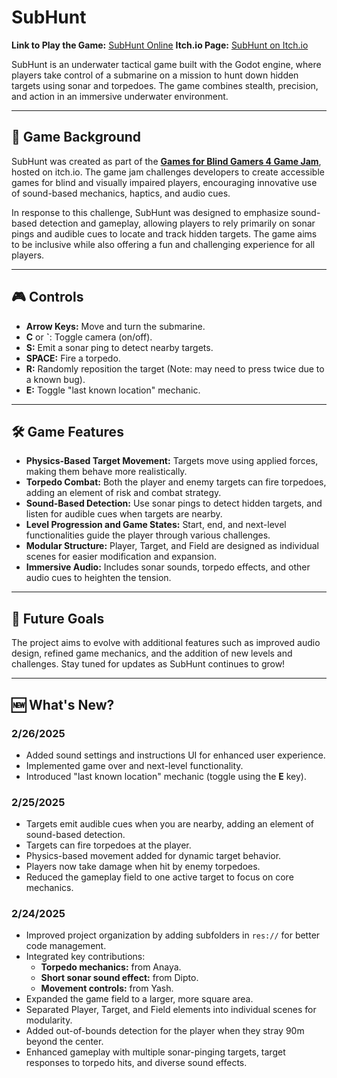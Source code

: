 # SubHunt  
**Link to Play the Game:** [SubHunt Online](https://presser.sites.gettysburg.edu/games/SubHunt/)
**Itch.io Page:** [SubHunt on Itch.io](https://cpresser.itch.io/subhunt)  

SubHunt is an underwater tactical game built with the Godot engine, where players take control of a submarine on a mission to hunt down hidden targets using sonar and torpedoes. The game combines stealth, precision, and action in an immersive underwater environment.  

---

## 🎯 Game Background  
SubHunt was created as part of the **[Games for Blind Gamers 4 Game Jam](https://itch.io/jam/games-for-blind-gamers-4)**, hosted on itch.io. The game jam challenges developers to create accessible games for blind and visually impaired players, encouraging innovative use of sound-based mechanics, haptics, and audio cues.  

In response to this challenge, SubHunt was designed to emphasize sound-based detection and gameplay, allowing players to rely primarily on sonar pings and audible cues to locate and track hidden targets. The game aims to be inclusive while also offering a fun and challenging experience for all players.  

---


## 🎮 Controls  
- **Arrow Keys:** Move and turn the submarine.  
- **C** or **`**: Toggle camera (on/off).  
- **S:** Emit a sonar ping to detect nearby targets.  
- **SPACE:** Fire a torpedo.  
- **R:** Randomly reposition the target (Note: may need to press twice due to a known bug).  
- **E:** Toggle "last known location" mechanic.  

---

## 🛠️ Game Features  
- **Physics-Based Target Movement:** Targets move using applied forces, making them behave more realistically.  
- **Torpedo Combat:** Both the player and enemy targets can fire torpedoes, adding an element of risk and combat strategy.  
- **Sound-Based Detection:** Use sonar pings to detect hidden targets, and listen for audible cues when targets are nearby.  
- **Level Progression and Game States:** Start, end, and next-level functionalities guide the player through various challenges.  
- **Modular Structure:** Player, Target, and Field are designed as individual scenes for easier modification and expansion.  
- **Immersive Audio:** Includes sonar sounds, torpedo effects, and other audio cues to heighten the tension.  

---

## 🎯 Future Goals  
The project aims to evolve with additional features such as improved audio design, refined game mechanics, and the addition of new levels and challenges. Stay tuned for updates as SubHunt continues to grow!  

---

## 🆕 What's New?  
### 2/26/2025  
- Added sound settings and instructions UI for enhanced user experience.  
- Implemented game over and next-level functionality.  
- Introduced "last known location" mechanic (toggle using the **E** key).  

### 2/25/2025  
- Targets emit audible cues when you are nearby, adding an element of sound-based detection.  
- Targets can fire torpedoes at the player.  
- Physics-based movement added for dynamic target behavior.  
- Players now take damage when hit by enemy torpedoes.  
- Reduced the gameplay field to one active target to focus on core mechanics.  

### 2/24/2025  
- Improved project organization by adding subfolders in `res://` for better code management.  
- Integrated key contributions:  
  - **Torpedo mechanics:** from Anaya.  
  - **Short sonar sound effect:** from Dipto.  
  - **Movement controls:** from Yash.  
- Expanded the game field to a larger, more square area.  
- Separated Player, Target, and Field elements into individual scenes for modularity.  
- Added out-of-bounds detection for the player when they stray 90m beyond the center.  
- Enhanced gameplay with multiple sonar-pinging targets, target responses to torpedo hits, and diverse sound effects.  

